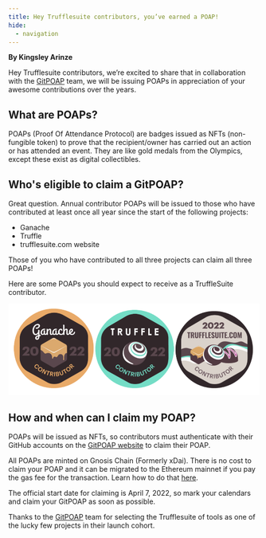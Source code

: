 ```yaml
---
title: Hey Trufflesuite contributors, you’ve earned a POAP!
hide:
  - navigation
---
```


**By Kingsley Arinze**

Hey Trufflesuite contributors, we’re excited to share that in collaboration with the [GitPOAP](https://gitpoap.io/) team, we will be issuing POAPs in appreciation of your awesome contributions over the years. 

## What are POAPs?

POAPs (Proof Of Attendance Protocol) are badges issued as NFTs (non-fungible token) to prove that the recipient/owner has carried out an action or has attended an event. They are like gold medals from the Olympics, except these exist as digital collectibles. 

## Who's eligible to claim a GitPOAP?

Great question. Annual contributor POAPs will be issued to those who have contributed at least once all year since the start of the following projects:

- Ganache
- Truffle
- trufflesuite.com website

Those of you who have contributed to all three projects can claim all three POAPs! 

Here are some POAPs you should expect to receive as a TruffleSuite contributor.

![gitpoap examples](./poap-examples.png)

## How and when can I claim my POAP?

POAPs will be issued as NFTs, so contributors must authenticate with their GitHub accounts on the [GitPOAP website](https://gitpoap.io/) to claim their POAP.

All POAPs are minted on Gnosis Chain (Formerly xDai). There is no cost to claim your POAP and it can be migrated to the Ethereum mainnet if you pay the gas fee for the transaction. Learn how to do that [here](https://intercom.help/poap/en/articles/5790336-how-do-i-migrate-my-poap-to-mainnet).

The official start date for claiming is April 7, 2022, so mark your calendars and claim your GitPOAP as soon as possible.

Thanks to the [GitPOAP](https://twitter.com/gitpoap) team for selecting the Trufflesuite of tools as one of the lucky few projects in their launch cohort.
